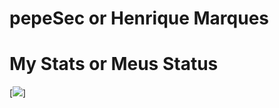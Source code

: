 # pepeSec or Henrique Marques

# My Stats or Meus Status

[![](http://github-profile-summary-cards.vercel.app/api/cards/profile-details?username={pepeSec}&theme={github})]
